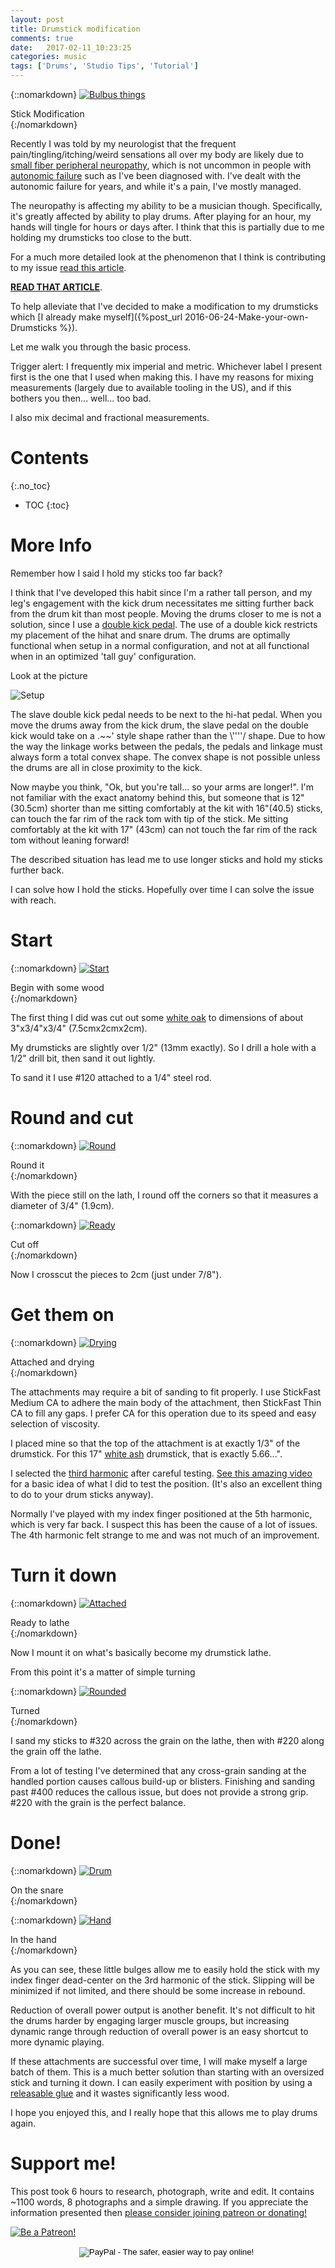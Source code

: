 ```yaml
---
layout: post
title: Drumstick modification
comments: true
date:   2017-02-11_10:23:25 
categories: music
tags: ['Drums', 'Studio Tips', 'Tutorial']
---
```


{::nomarkdown}
  <a href="/assets/StickMod/Drum.jpg">
    <img src="/assets/StickMod/Thumbnails/Drum.jpg" alt="Bulbus things">
  </a>
  <div class="image-caption">Stick Modification</div>
{:/nomarkdown}

Recently I was told by my neurologist that the frequent pain/tingling/itching/weird sensations all over my body are likely due to [small fiber peripheral neuropathy](https://en.wikipedia.org/wiki/Small_fiber_peripheral_neuropathy), which is not uncommon in people with [autonomic failure](https://en.wikipedia.org/wiki/Pure_autonomic_failure) such as I've been diagnosed with. I've dealt with the autonomic failure for years, and while it's a pain, I've mostly managed.

The neuropathy is affecting my ability to be a musician though. Specifically, it's greatly affected by ability to play drums. After playing for an hour, my hands will tingle for hours or days after. I think that this is partially due to me holding my drumsticks too close to the butt. 

For a much more detailed look at the phenomenon that I think is contributing to my issue [read this article](http://www.acs.psu.edu/drussell/bats/sting-damp.html).

[__READ THAT ARTICLE__](http://www.acs.psu.edu/drussell/bats/sting-damp.html).

To help alleviate that I've decided to make a modification to my drumsticks which [I already make myself]({%post_url 2016-06-24-Make-your-own-Drumsticks %}).

Let me walk you through the basic process.

Trigger alert: I frequently mix imperial and metric. Whichever label I present first is the one that I used when making this. I have my reasons for mixing measurements (largely due to available tooling in the US), and if this bothers you then... well... too bad.

I also mix decimal and fractional measurements.

<!--more-->

# Contents
{:.no_toc}
* TOC
{:toc}

# More Info

Remember how I said I hold my sticks too far back? 

I think that I've developed this habit since I'm a rather tall person, and my leg's engagement with the kick drum necessitates me sitting further back from the drum kit than most people. Moving the drums closer to me is not a solution, since I use a [double kick pedal](https://en.wikipedia.org/wiki/Bass_drum#Double_bass_drum). The use of a double kick restricts my placement of the hihat and snare drum. The drums are optimally functional when setup in a normal configuration, and not at all functional when in an optimized 'tall guy' configuration.

Look at the picture

![Setup](/assets/StickMod/drumsetup.png)

The slave double kick pedal needs to be next to the hi-hat pedal. When you move the drums away from the kick drum, the slave pedal on the double kick would take on a .~~' style shape rather than the \\''''/ shape. Due to how the way the linkage works between the pedals, the pedals and linkage must always form a total convex shape. The convex shape is not possible unless the drums are all in close proximity to the kick.

Now maybe you think, "Ok, but you're tall... so your arms are longer!". I'm not familiar with the exact anatomy behind this, but someone that is 12" (30.5cm) shorter than me sitting comfortably at the kit with 16"(40.5) sticks, can touch the far rim of the rack tom with tip of the stick. Me sitting comfortably at the kit with 17" (43cm) can not touch the far rim of the rack tom without leaning forward! 

The described situation has lead me to use longer sticks and hold my sticks further back.

I can solve how I hold the sticks. Hopefully over time I can solve the issue with reach.

# Start

{::nomarkdown}
  <a href="/assets/StickMod/Start.jpg">
    <img src="/assets/StickMod/Thumbnails/Start.jpg" alt="Start">
  </a>
  <div class="image-caption">Begin with some wood</div>
{:/nomarkdown}

The first thing I did was cut out some [white oak](http://www.wood-database.com/white-oak/) to dimensions of about 3"x3/4"x3/4" (7.5cmx2cmx2cm).

My drumsticks are slightly over 1/2" (13mm exactly). So I drill a hole with a 1/2" drill bit, then sand it out lightly.

To sand it I use #120 attached to a 1/4" steel rod.

# Round and cut

{::nomarkdown}
  <a href="/assets/StickMod/Round.jpg">
    <img src="/assets/StickMod/Thumbnails/Round.jpg" alt="Round">
  </a>
  <div class="image-caption">Round it</div>
{:/nomarkdown}

With the piece still on the lath, I round off the corners so that it measures a diameter of 3/4" (1.9cm).

{::nomarkdown}
  <a href="/assets/StickMod/Ready.jpg">
    <img src="/assets/StickMod/Thumbnails/Ready.jpg" alt="Ready">
  </a>
  <div class="image-caption">Cut off</div>
{:/nomarkdown}

Now I crosscut the pieces to 2cm (just under 7/8").

# Get them on

{::nomarkdown}
  <a href="/assets/StickMod/Drying.jpg">
    <img src="/assets/StickMod/Thumbnails/Drying.jpg" alt="Drying">
  </a>
  <div class="image-caption">Attached and drying</div>
{:/nomarkdown}

The attachments may require a bit of sanding to fit properly. I use StickFast Medium CA to adhere the main body of the attachment, then StickFast Thin CA to fill any gaps. I prefer CA for this operation due to its speed and easy selection of viscosity.

I placed mine so that the top of the attachment is at exactly 1/3" of the drumstick. For this 17" [white ash](http://www.wood-database.com/white-ash/) drumstick, that is exactly 5.66...".

I selected the [third harmonic](https://en.wikipedia.org/wiki/Harmonic) after careful testing. [See this amazing video](https://www.youtube.com/watch?v=tpEfTfyw6G4) for a basic idea of what I did to test the position. (It's also an excellent thing to do to your drum sticks anyway).

Normally I've played with my index finger positioned at the 5th harmonic, which is very far back. I suspect this has been the cause of a lot of issues. The 4th harmonic felt strange to me and was not much of an improvement.

# Turn it down

{::nomarkdown}
  <a href="/assets/StickMod/Attached.jpg">
    <img src="/assets/StickMod/Thumbnails/Attached.jpg" alt="Attached">
  </a>
  <div class="image-caption">Ready to lathe</div>
{:/nomarkdown}

Now I mount it on what's basically become my drumstick lathe.

From this point it's a matter of simple turning

{::nomarkdown}
  <a href="/assets/StickMod/Rounded.jpg">
    <img src="/assets/StickMod/Thumbnails/Rounded.jpg" alt="Rounded">
  </a>
  <div class="image-caption">Turned</div>
{:/nomarkdown}

I sand my sticks to #320 across the grain on the lathe, then with #220 along the grain off the lathe.

From a lot of testing I've determined that any cross-grain sanding at the handled portion causes callous build-up or blisters. Finishing and sanding past #400 reduces the callous issue, but does not provide a strong grip. #220 with the grain is the perfect balance.

# Done!

{::nomarkdown}
  <a href="/assets/StickMod/Drum.jpg">
    <img src="/assets/StickMod/Thumbnails/Drum.jpg" alt="Drum">
  </a>
  <div class="image-caption">On the snare</div>
{:/nomarkdown}

{::nomarkdown}
  <a href="/assets/StickMod/Hand.jpg">
    <img src="/assets/StickMod/Thumbnails/Hand.jpg" alt="Hand">
  </a>
  <div class="image-caption">In the hand</div>
{:/nomarkdown}

As you can see, these little bulges allow me to easily hold the stick with my index finger dead-center on the 3rd harmonic of the stick. Slipping will be minimized if not limited, and there should be some increase in rebound.

Reduction of overall power output is another benefit. It's not difficult to hit the drums harder by engaging larger muscle groups, but increasing dynamic range through reduction of overall power is an easy shortcut to more dynamic playing.

If these attachments are successful over time, I will make myself a large batch of them. This is a much better solution than starting with an oversized stick and turning it down. I can easily experiment with position by using a [releasable glue](https://www.youtube.com/watch?v=tpEfTfyw6G4) and it wastes significantly less wood.

I hope you enjoyed this, and I really hope that this allows me to play drums again.

# Support me!

This post took 6 hours to research, photograph, write and edit. It contains ~1100 words, 8 photographs and a simple drawing. If you appreciate the information presented then <a href="/DonateNow/">please consider joining patreon or donating!</a>

<a href="https://www.patreon.com/bePatron?u=7465992"> <img class="patreon-button" src="/assets/Patreon.png" alt="Be a Patreon!"></a>

<form style="text-align: center;" action="https://www.paypal.com/cgi-bin/webscr" method="post" target="_top">
<input type="hidden" name="cmd" value="_s-xclick">
<input type="hidden" name="hosted_button_id" value="BR247JAZBTUJJ">
<input type="image" src="https://www.paypalobjects.com/en_US/i/btn/btn_donateCC_LG.gif" border="0" name="submit" alt="PayPal - The safer, easier way to pay online!">
<img alt="" border="0" src="https://www.paypalobjects.com/en_US/i/scr/pixel.gif" width="1" height="1">
</form>


